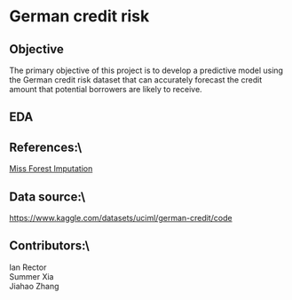 # German credit risk

## Objective
The primary objective of this project is to develop a predictive model using the German credit risk dataset that can accurately forecast the credit amount that potential borrowers are likely to receive.

## EDA

## References:\
[Miss Forest Imputation](https://cran.r-project.org/web/packages/missForest/missForest.pdf)

## Data source:\
https://www.kaggle.com/datasets/uciml/german-credit/code

## Contributors:\
Ian Rector\
Summer Xia\
Jiahao Zhang
